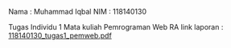 Nama	: Muhammad Iqbal
NIM	: 118140130

Tugas Individu 1 Mata kuliah Pemrograman Web RA
link laporan : [118140130_tugas1_pemweb.pdf](https://github.com/user-attachments/files/17133040/118140130_tugas1_pemweb.pdf)
